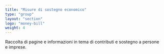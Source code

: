 ```yaml
---
title: "Misure di sostegno economico"
type: "group"
layout: "section"
logo: "money-bill"
weight: 4
---
```


Raccolta di pagine e informazioni in tema di contributi e sostegno a persone e imprese.

